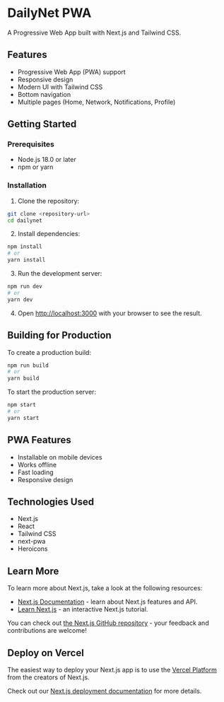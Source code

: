 # DailyNet PWA

A Progressive Web App built with Next.js and Tailwind CSS.

## Features

- Progressive Web App (PWA) support
- Responsive design
- Modern UI with Tailwind CSS
- Bottom navigation
- Multiple pages (Home, Network, Notifications, Profile)

## Getting Started

### Prerequisites

- Node.js 18.0 or later
- npm or yarn

### Installation

1. Clone the repository:
```bash
git clone <repository-url>
cd dailynet
```

2. Install dependencies:
```bash
npm install
# or
yarn install
```

3. Run the development server:
```bash
npm run dev
# or
yarn dev
```

4. Open [http://localhost:3000](http://localhost:3000) with your browser to see the result.

## Building for Production

To create a production build:

```bash
npm run build
# or
yarn build
```

To start the production server:

```bash
npm start
# or
yarn start
```

## PWA Features

- Installable on mobile devices
- Works offline
- Fast loading
- Responsive design

## Technologies Used

- Next.js
- React
- Tailwind CSS
- next-pwa
- Heroicons

## Learn More

To learn more about Next.js, take a look at the following resources:

- [Next.js Documentation](https://nextjs.org/docs) - learn about Next.js features and API.
- [Learn Next.js](https://nextjs.org/learn) - an interactive Next.js tutorial.

You can check out [the Next.js GitHub repository](https://github.com/vercel/next.js) - your feedback and contributions are welcome!

## Deploy on Vercel

The easiest way to deploy your Next.js app is to use the [Vercel Platform](https://vercel.com/new?utm_medium=default-template&filter=next.js&utm_source=create-next-app&utm_campaign=create-next-app-readme) from the creators of Next.js.

Check out our [Next.js deployment documentation](https://nextjs.org/docs/app/building-your-application/deploying) for more details.
